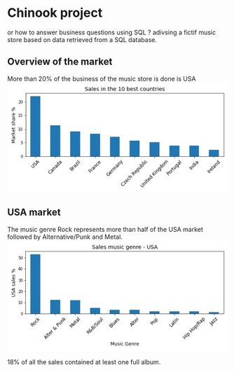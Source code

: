 # Chinook project
or how to answer business questions using SQL ?
adivsing a fictif music store based on data retrieved from a SQL database. 

## Overview of the market
More than 20% of the business of the music store is done is USA
![image](tot_sales_per_country.jpg)
## USA market
The music genre Rock represents more than half of the USA market followed by Alternative/Punk and Metal. 
![image](sales_music_genre_usa.jpg)

18% of all the sales contained at least one full album.

